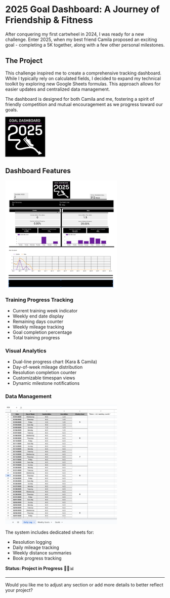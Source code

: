 # 2025 Goal Dashboard: A Journey of Friendship & Fitness

After conquering my first cartwheel in 2024, I was ready for a new challenge. Enter 2025, when my best friend Camila proposed an exciting goal - completing a 5K together, along with a few other personal milestones.

## The Project

This challenge inspired me to create a comprehensive tracking dashboard. While I typically rely on calculated fields, I decided to expand my technical toolkit by exploring new Google Sheets formulas. This approach allows for easier updates and centralized data management.

The dashboard is designed for both Camila and me, fostering a spirit of friendly competition and mutual encouragement as we progress toward our goals.

<img src="https://github.com/karammulc/2025-Goal-Dashboard/blob/main/Images/Goal%20Dashboard%20Logo.png" width="25%" alt="Goal Dashboard Logo">

## Dashboard Features

<img src="https://github.com/karammulc/2025-Goal-Dashboard/blob/main/Images/Goal%20Dashboard%20-%201.png" width="70%" alt="Goal Dashboard Top">
<img src="https://github.com/karammulc/2025-Goal-Dashboard/blob/main/Images/Goal%20Dash%20-%202.png" width="70%" alt="Goal Dashboard Bottom">

### Training Progress Tracking
- Current training week indicator
- Weekly end date display
- Remaining days counter
- Weekly mileage tracking
- Goal completion percentage
- Total training progress

### Visual Analytics
- Dual-line progress chart (Kara & Camila)
- Day-of-week mileage distribution
- Resolution completion counter
- Customizable timespan views
- Dynamic milestone notifications

### Data Management
<img src="https://github.com/karammulc/2025-Goal-Dashboard/blob/main/Images/Daily%20Log.png" width="70%" alt="Daily Log">

The system includes dedicated sheets for:
- Resolution logging
- Daily mileage tracking
- Weekly distance summaries
- Book progress tracking

**Status: Project in Progress** 🏃‍♀️📊

---

Would you like me to adjust any section or add more details to better reflect your project?
